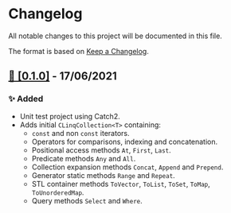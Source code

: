 # Changelog
All notable changes to this project will be documented in this file.

The format is based on [Keep a Changelog](https://keepachangelog.com/en/1.0.0/).

## [🔖 [0.1.0]](https://github.com/MattBolitho/CLinq/releases/tag/CLinq-0.1) - 17/06/2021
### ✨ Added
- Unit test project using Catch2.
- Adds initial `CLinqCollection<T>` containing:
    - `const` and non `const` iterators.
    - Operators for comparisons, indexing and concatenation.
    - Positional access methods `At`, `First`, `Last`.
    - Predicate methods `Any` and `All`.
    - Collection expansion methods `Concat`, `Append` and `Prepend`.
    - Generator static methods `Range` and `Repeat`.
    - STL container methods `ToVector`, `ToList`, `ToSet`, `ToMap`, `ToUnorderedMap`.
    - Query methods `Select` and `Where`.
